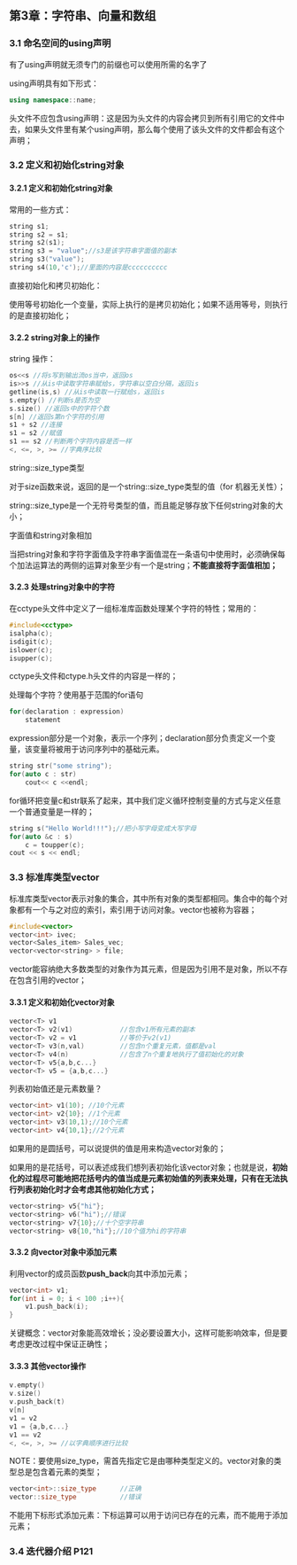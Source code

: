## 第3章：字符串、向量和数组

### 3.1 命名空间的using声明

有了using声明就无须专门的前缀也可以使用所需的名字了

using声明具有如下形式：

```c++
using namespace::name;
```

头文件不应包含using声明：这是因为头文件的内容会拷贝到所有引用它的文件中去，如果头文件里有某个using声明，那么每个使用了该头文件的文件都会有这个声明；

### 3.2 定义和初始化string对象

#### 3.2.1 定义和初始化string对象

常用的一些方式：

```c++
string s1;
string s2 = s1;
string s2(s1);
string s3 = "value";//s3是该字符串字面值的副本
string s3("value");
string s4(10,'c');//里面的内容是cccccccccc
```

直接初始化和拷贝初始化：

使用等号初始化一个变量，实际上执行的是拷贝初始化；如果不适用等号，则执行的是直接初始化；

#### 3.2.2 string对象上的操作

string 操作：

```c++
os<<s //将s写到输出流os当中，返回os
is>>s //从is中读取字符串赋给s，字符串以空白分隔，返回is
getline(is,s) //从is中读取一行赋给s，返回is
s.empty() //判断s是否为空
s.size() //返回s中的字符个数
s[n] //返回s第n个字符的引用
s1 + s2 //连接
s1 = s2 //赋值
s1 == s2 //判断两个字符内容是否一样
<, <=, >, >= //字典序比较
```

string::size_type类型

对于size函数来说，返回的是一个string::size_type类型的值（for 机器无关性）；

string::size_type是一个无符号类型的值，而且能足够存放下任何string对象的大小；

字面值和string对象相加

当把string对象和字符字面值及字符串字面值混在一条语句中使用时，必须确保每个加法运算法的两侧的运算对象至少有一个是string；**不能直接将字面值相加；**

#### 3.2.3 处理string对象中的字符

在cctype头文件中定义了一组标准库函数处理某个字符的特性；常用的：

```c++
#include<cctype>
isalpha(c);
isdigit(c);
islower(c);
isupper(c);
```

cctype头文件和ctype.h头文件的内容是一样的；

处理每个字符？使用基于范围的for语句

```c++
for(declaration : expression)
	statement
```

expression部分是一个对象，表示一个序列；declaration部分负责定义一个变量，该变量将被用于访问序列中的基础元素。

```c++
string str("some string");
for(auto c : str)
	cout<< c <<endl;
```

for循环把变量c和str联系了起来，其中我们定义循环控制变量的方式与定义任意一个普通变量是一样的；

```c++
string s("Hello World!!!");//把小写字母变成大写字母
for(auto &c : s)
	c = toupper(c);
cout << s << endl;
```



### 3.3 标准库类型vector

标准库类型vector表示对象的集合，其中所有对象的类型都相同。集合中的每个对象都有一个与之对应的索引，索引用于访问对象。vector也被称为容器；

```c++
#include<vector>
vector<int> ivec;
vector<Sales_item> Sales_vec;
vector<vector<string> > file;
```

vector能容纳绝大多数类型的对象作为其元素，但是因为引用不是对象，所以不存在包含引用的vector；

#### 3.3.1 定义和初始化vector对象

```c++
vector<T> v1
vector<T> v2(v1) 			//包含v1所有元素的副本
vector<T> v2 = v1 			//等价于v2(v1)
vector<T> v3(n,val)			//包含n个重复元素，值都是val
vector<T> v4(n)				//包含了n个重复地执行了值初始化的对象
vector<T> v5{a,b,c...}		
vector<T> v5 = {a,b,c...}
```

列表初始值还是元素数量？

```c++
vector<int> v1(10); //10个元素
vector<int> v2{10}; //1个元素
vector<int> v3(10,1);//10个元素
vector<int> v4{10,1};//2个元素
```

如果用的是圆括号，可以说提供的值是用来构造vector对象的；

如果用的是花括号，可以表述成我们想列表初始化该vector对象；也就是说，**初始化的过程尽可能地把花括号内的值当成是元素初始值的列表来处理，只有在无法执行列表初始化时才会考虑其他初始化方式；**

```c++
vector<string> v5{"hi"};
vector<string> v6("hi");//错误
vector<string> v7{10};//十个空字符串
vector<string> v8{10,"hi"};//10个值为hi的字符串
```

#### 3.3.2 向vector对象中添加元素

利用vector的成员函数**push_back**向其中添加元素；

```c++
vector<int> v1;
for(int i = 0; i < 100 ;i++){
	v1.push_back(i);
}
```

关键概念：vector对象能高效增长；没必要设置大小，这样可能影响效率，但是要考虑更改过程中保证正确性；

#### 3.3.3 其他vector操作

```c++
v.empty()
v.size()
v.push_back(t)
v[n]
v1 = v2
v1 = {a,b,c...}
v1 == v2
<, <=, >, >= //以字典顺序进行比较
```

NOTE：要使用size_type，需首先指定它是由哪种类型定义的。vector对象的类型总是包含着元素的类型；

```c++
vector<int>::size_type		//正确
vector::size_type			//错误
```

不能用下标形式添加元素：下标运算可以用于访问已存在的元素，而不能用于添加元素；

### 3.4 迭代器介绍 P121